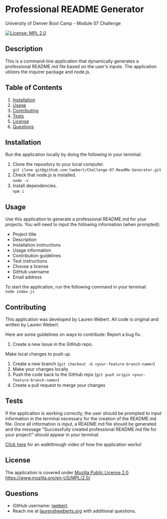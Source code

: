 # Professional README Generator
University of Denver Boot Camp - Module 07 Challenge

[![License: MPL 2.0](https://img.shields.io/badge/License-MPL_2.0-brightgreen.svg)](https://opensource.org/licenses/MPL-2.0)

## Description

This is a command-line application that dynamically generates a professional README.md file based on the user's inputs. The application utilizes the inquirer package and node.js.

## Table of Contents

1. [Installation](#installation)
2. [Usage](#usage)
3. [Contributing](#contributing)
4. [Tests](#tests)
5. [License](#license)
6. [Questions](#questions)

## Installation

Run the application locally by doing the following in your terminal:

1. Clone the repository to your local computer.  
   `git clone git@github.com:lwebert/Challenge-07-ReadMe-Generator.git`
2. Check that node.js is installed.  
   `node -v`
3. Install dependencies.  
   `npm i`

## Usage

Use this application to generate a professional README.md for your projects. You will need to input the following information (when prompted):

-   Project tilte
-   Description
-   Installation instructions
-   Usage information
-   Contribution guidelines
-   Test instructions
-   Choose a license
-   GitHub username
-   Email address

To start the application, run the following command in your terminal:  
`node index.js`

## Contributing

This application was developed by Lauren Webert. All code is original and written by Lauren Webert.


Here are some guidelines on ways to contribute:
Report a bug fix.
1. Create a new Issue in the GitHub repo.

Make local changes to push up.
1. Create a new branch (`git checkout -b <your-feature-branch-name>`)
2. Make your changes locally
3. Push the code back to the GitHub repo (`git push origin <your-feature-branch-name>`)
4. Create a pull request to merge your changes

## Tests

If the application is working correctly, the user should be prompted to input information in the terminal necessary for the creation of the README.md file. Once all information is input, a README.md file should be generated and the message "Successfully created professional README.md file for your project!" should appear in your terminal.

[Click here](https://app.screencastify.com/v3/watch/Rke74KwH8UaNfNGZPPEt) for an walkthrough video of how the application works!

## License

The application is covered under [Mozilla Public License 2.0](https://www.mozilla.org/en-US/MPL/2.0/).  
https://www.mozilla.org/en-US/MPL/2.0/

## Questions

-   GitHub username: [lwebert](https://github.com/lwebert).
-   Reach me at [lauren@weberts.org](lauren@weberts.org) with additional questions.
